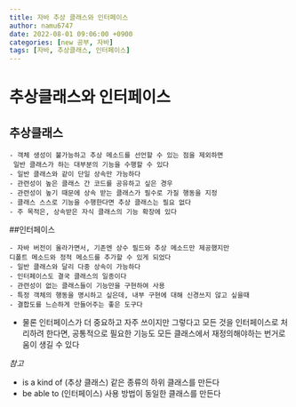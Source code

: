 ```yaml
---
title: 자바 추상 클래스와 인터페이스
author: namu6747
date: 2022-08-01 09:06:00 +0900
categories: [new 공부, 자바]
tags: [자바, 추상클래스, 인터페이스]
---
```


# 추상클래스와 인터페이스

## 추상클래스
```
- 객체 생성이 불가능하고 추상 메소드를 선언할 수 있는 점을 제외하면
 일반 클래스가 하는 대부분의 기능을 수행할 수 있다
- 일반 클래스와 같이 단일 상속만 가능하다
- 관련성이 높은 클래스 간 코드를 공유하고 싶은 경우
- 관련성이 높기 때문에 상속 받는 클래스가 필수로 가질 행동을 지정
- 클래스 스스로 기능을 수행한다면 추상 클래스는 필요 없다
- 주 목적은, 상속받은 자식 클래스의 기능 확장에 있다
```


##인터페이스
```
- 자바 버전이 올라가면서, 기존엔 상수 필드와 추상 메소드만 제공했지만
디폴트 메소드와 정적 메소드를 추가할 수 있게 되었다
- 일반 클래스와 달리 다중 상속이 가능하다
- 인터페이스도 결국 클래스의 일종이다
- 관련성이 없는 클래스들이 기능만을 구현하여 사용
- 특정 객체의 행동을 명시하고 싶은데, 내부 구현에 대해 신경쓰지 않고 싶을때
- 결합도를 느슨하게 만들어주는 좋은 도구다
```

- 물론 인터페이스가 더 중요하고 자주 쓰이지만 그렇다고
 모든 것을 인터페이스로 처리하려 한다면,
 공통적으로 필요한 기능도 모든 클래스에서 재정의해야하는
 번거로움이 생길 수 있다

*참고*
- is a kind of (추상 클래스)
같은 종류의 하위 클래스를 만든다
- be able to (인터페이스)
사용 방법이 동일한 클래스를 만든다



